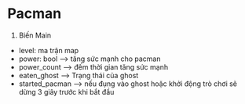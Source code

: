 # Pacman
1. Biến 
Main
- level: ma trận map 
- power: bool --> tăng sức mạnh cho pacman
- power_count --> đếm thời gian tăng sức mạnh
- eaten_ghost --> Trạng thái của ghost
- started_pacman --> nếu đụng vào ghost hoặc khởi động trò chơi sẽ dừng 3 giây trước khi bắt đầu